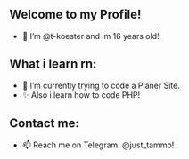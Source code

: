 ## Welcome to my Profile!
- 👋 I’m @t-koester and im 16 years old!

## What i learn rn:
- 🌱 I’m currently trying to code a Planer Site.
- ✨ Also i learn how to code PHP!

## Contact me:
- 📫 Reach me on Telegram: @just_tammo!

<!---
t-koester/t-koester is a ✨ special ✨ repository because its `README.md` (this file) appears on your GitHub profile.
You can click the Preview link to take a look at your changes.
--->
